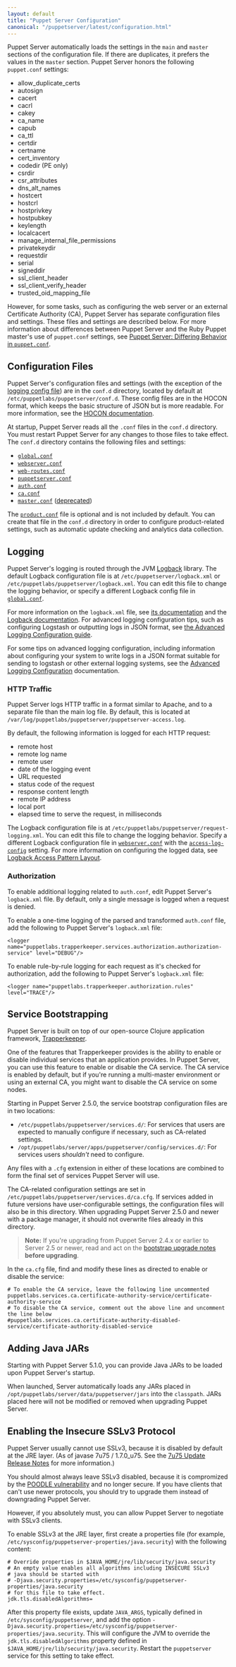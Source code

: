 ```yaml
---
layout: default
title: "Puppet Server Configuration"
canonical: "/puppetserver/latest/configuration.html"
---
```


[auth.conf]: https://puppet.com/docs/puppet/latest/config_file_auth.html
[`trapperkeeper-authorization`]: https://github.com/puppetlabs/trapperkeeper-authorization
[`puppetserver.conf`]: ./config_file_puppetserver.markdown
[deprecated]: ./deprecated_features.markdown

Puppet Server automatically loads the settings in the `main` and `master`
sections of the configuration file. If there are duplicates, it prefers the
values in the `master` section. Puppet Server honors the following
`puppet.conf` settings:

* allow_duplicate_certs
* autosign
* cacert
* cacrl
* cakey
* ca_name
* capub
* ca_ttl
* certdir
* certname
* cert_inventory
* codedir (PE only)
* csrdir
* csr_attributes
* dns_alt_names
* hostcert
* hostcrl
* hostprivkey
* hostpubkey
* keylength
* localcacert
* manage_internal_file_permissions
* privatekeydir
* requestdir
* serial
* signeddir
* ssl_client_header
* ssl_client_verify_header
* trusted_oid_mapping_file

However, for some tasks, such as configuring the web server or an external Certificate Authority (CA), Puppet Server has separate configuration files and settings. These files and settings are described below. For more information about differences between Puppet Server and the Ruby Puppet master's use of `puppet.conf` settings, see  [Puppet Server: Differing Behavior in `puppet.conf`](./puppet_conf_setting_diffs.markdown).

## Configuration Files

Puppet Server's configuration files and settings (with the exception of the [logging config file](#logging)) are in the `conf.d` directory, located by default at `/etc/puppetlabs/puppetserver/conf.d`. These config files are in the HOCON format, which keeps the basic structure of JSON but is more readable. For more information, see the [HOCON documentation](https://github.com/typesafehub/config/blob/master/HOCON.md).

At startup, Puppet Server reads all the `.conf` files in the `conf.d` directory. You must restart Puppet Server for any changes to those files to take effect. The `conf.d` directory contains the following files and settings:

* [`global.conf`](./config_file_global.markdown)
* [`webserver.conf`](./config_file_webserver.markdown)
* [`web-routes.conf`](./config_file_web-routes.markdown)
* [`puppetserver.conf`](./config_file_puppetserver.markdown)
* [`auth.conf`](./config_file_auth.markdown)
* [`ca.conf`](./config_file_ca.markdown)
* [`master.conf`](./config_file_master.markdown) ([deprecated][])

The [`product.conf`](./config_file_product.markdown) file is optional and is not included by default. You can create that file in the `conf.d` directory in order to configure product-related settings, such as automatic update checking and analytics data collection.

## Logging

Puppet Server's logging is routed through the JVM [Logback](http://logback.qos.ch/) library. The default Logback configuration file is at `/etc/puppetserver/logback.xml` or `/etc/puppetlabs/puppetserver/logback.xml`. You can edit this file to change the logging behavior, or specify a different Logback config file in [`global.conf`](#globalconf).

For more information on the `logback.xml` file, see [its documentation](./config_file_logbackxml.markdown) and the [Logback documentation](http://logback.qos.ch/manual/configuration.html). For advanced logging configuration tips, such as configuring Logstash or outputting logs in JSON format, see [the Advanced Logging Configuration guide](./config_logging_advanced.markdown).

For some tips on advanced logging configuration, including information about configuring your system to write logs in a JSON format suitable for sending to logstash or other external logging systems, see the [Advanced Logging Configuration](./config_logging_advanced.markdown) documentation.

### HTTP Traffic

Puppet Server logs HTTP traffic in a format similar to Apache, and to a separate file than the main log file. By default, this is located at `/var/log/puppetlabs/puppetserver/puppetserver-access.log`.

By default, the following information is logged for each HTTP request:

* remote host
* remote log name
* remote user
* date of the logging event
* URL requested
* status code of the request
* response content length
* remote IP address
* local port
* elapsed time to serve the request, in milliseconds

The Logback configuration file is at `/etc/puppetlabs/puppetserver/request-logging.xml`. You can edit this file to change the logging behavior. Specify a different Logback configuration file in [`webserver.conf`](#webserverconf) with the [`access-log-config`](https://github.com/puppetlabs/trapperkeeper-webserver-jetty9/blob/master/doc/jetty-config.md#access-log-config) setting. For more information on configuring the logged data, see [Logback Access Pattern Layout](http://logback.qos.ch/manual/layouts.html#AccessPatternLayout).

### Authorization

To enable additional logging related to `auth.conf`, edit Puppet Server's
`logback.xml` file. By default, only a single message is logged when a request
is denied.

To enable a one-time logging of the parsed and transformed `auth.conf` file, add
the following to Puppet Server's `logback.xml` file:

~~~
<logger name="puppetlabs.trapperkeeper.services.authorization.authorization-service" level="DEBUG"/>
~~~

To enable rule-by-rule logging for each request as it's checked for
authorization, add the following to Puppet Server's `logback.xml` file:

~~~
<logger name="puppetlabs.trapperkeeper.authorization.rules" level="TRACE"/>
~~~

## Service Bootstrapping

Puppet Server is built on top of our open-source Clojure application framework, [Trapperkeeper](https://github.com/puppetlabs/trapperkeeper).

One of the features that Trapperkeeper provides is the ability to enable or disable individual services that an application provides. In Puppet Server, you can use this feature to enable or disable the CA service. The CA service is enabled by default, but if you're running a multi-master environment or using an external CA, you might want to disable the CA service on some nodes.

Starting in Puppet Server 2.5.0, the service bootstrap configuration files are in two locations:

-   `/etc/puppetlabs/puppetserver/services.d/`: For services that users are expected to manually configure if necessary, such as CA-related settings.
-   `/opt/puppetlabs/server/apps/puppetserver/config/services.d/`: For services users _shouldn't_ need to configure.

Any files with a `.cfg` extension in either of these locations are combined to form the final set of services Puppet Server will use.

The CA-related configuration settings are set in `/etc/puppetlabs/puppetserver/services.d/ca.cfg`. If services added in future versions have user-configurable settings, the configuration files will also be in this directory. When upgrading Puppet Server 2.5.0 and newer with a package manager, it should not overwrite files already in this directory.

> **Note:** If you're upgrading from Puppet Server 2.4.x or earlier to Server 2.5 or newer, read and act on the [bootstrap upgrade notes](./bootstrap_upgrade_notes.markdown) **before upgrading**.

In the `ca.cfg` file, find and modify these lines as directed to enable or disable the service:

~~~
# To enable the CA service, leave the following line uncommented
puppetlabs.services.ca.certificate-authority-service/certificate-authority-service
# To disable the CA service, comment out the above line and uncomment the line below
#puppetlabs.services.ca.certificate-authority-disabled-service/certificate-authority-disabled-service
~~~

## Adding Java JARs

Starting with Puppet Server 5.1.0, you can provide Java JARs to be loaded upon Puppet Server's startup.

When launched, Server automatically loads any JARs placed in `/opt/puppetlabs/server/data/puppetserver/jars` into the `classpath`. JARs placed here will not be modified or removed when upgrading Puppet Server.

## Enabling the Insecure SSLv3 Protocol

Puppet Server usually cannot use SSLv3, because it is disabled by default at the JRE layer. (As of javase 7u75 / 1.7.0_u75. See the [7u75 Update Release Notes](http://www.oracle.com/technetwork/java/javase/7u75-relnotes-2389086.html) for more information.)

You should almost always leave SSLv3 disabled, because it is compromized by the [POODLE vulnerability](https://blogs.oracle.com/security/entry/information_about_ssl_poodle_vulnerability) and no longer secure. If you have clients that can't use newer protocols, you should try to upgrade them instead of downgrading Puppet Server.

However, if you absolutely must, you can allow Puppet Server to negotiate with SSLv3 clients.

To enable SSLv3 at the JRE layer, first create a properties file (for example, `/etc/sysconfig/puppetserver-properties/java.security`) with the following content:

~~~
# Override properties in $JAVA_HOME/jre/lib/security/java.security
# An empty value enables all algorithms including INSECURE SSLv3
# java should be started with
# -Djava.security.properties=/etc/sysconfig/puppetserver-properties/java.security
# for this file to take effect.
jdk.tls.disabledAlgorithms=
~~~

After this property file exists, update `JAVA_ARGS`, typically defined in `/etc/sysconfig/puppetserver`, and add the option `-Djava.security.properties=/etc/sysconfig/puppetserver-properties/java.security`. This will configure the JVM to override the `jdk.tls.disabledAlgorithms` property defined in `$JAVA_HOME/jre/lib/security/java.security`. Restart the `puppetserver` service for this setting to take effect.
